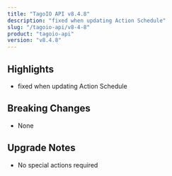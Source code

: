 ```yaml
---
title: "TagoIO API v8.4.8"
description: "fixed when updating Action Schedule"
slug: "/tagoio-api/v8-4-8"
product: "tagoio-api"
version: "v8.4.8"
---
```


## Highlights

- fixed when updating Action Schedule

## Breaking Changes

- None

## Upgrade Notes

- No special actions required
